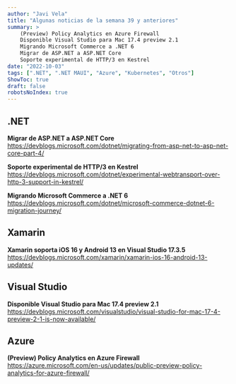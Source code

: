 ```yaml
---
author: "Javi Vela"
title: "Algunas noticias de la semana 39 y anteriores"
summary: >
    (Preview) Policy Analytics en Azure Firewall
    Disponible Visual Studio para Mac 17.4 preview 2.1
    Migrando Microsoft Commerce a .NET 6
    Migrar de ASP.NET a ASP.NET Core
    Soporte experimental de HTTP/3 en Kestrel
date: "2022-10-03"
tags: [".NET", ".NET MAUI", "Azure", "Kubernetes", "Otros"]
ShowToc: true
draft: false
robotsNoIndex: true
---
```

## .NET
**Migrar de ASP.NET a ASP.NET Core**
https://devblogs.microsoft.com/dotnet/migrating-from-asp-net-to-asp-net-core-part-4/
<br/>
<!-- #dotnet #migration #tool #aspnet #aspnetcore -->

**Soporte experimental de HTTP/3 en Kestrel**
https://devblogs.microsoft.com/dotnet/experimental-webtransport-over-http-3-support-in-kestrel/
<br/>
<!-- #dotnet #kestrel #releasecandidate  #networking -->

**Migrando Microsoft Commerce a .NET 6** 
https://devblogs.microsoft.com/dotnet/microsoft-commerce-dotnet-6-migration-journey/
<br/>
<!-- #dotnet #migration #performance #webapi #aspnetcore #azure -->


## Xamarin
**Xamarin soporta iOS 16 y Android 13 en Visual Studio 17.3.5**
https://devblogs.microsoft.com/xamarin/xamarin-ios-16-android-13-updates/
<br/>
<!-- #xamarin #ios #android #visualstudio -->

## Visual Studio
**Disponible Visual Studio para Mac 17.4 preview 2.1**
https://devblogs.microsoft.com/visualstudio/visual-studio-for-mac-17-4-preview-2-1-is-now-available/
<br/>
<!-- #visualstudio #preview #mac -->

## Azure
**(Preview) Policy Analytics en Azure Firewall**
https://azure.microsoft.com/en-us/updates/public-preview-policy-analytics-for-azure-firewall/
<br/>
<!-- #azure #security #preview #firewall -->